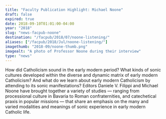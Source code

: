 ```yaml
---
title: "Faculty Publication Highlight: Michael Noone"
draft: false
expired: true
date: 2018-09-10T01:01:00-04:00
year: "2018"
slug: "news-facpub-noone"
destination: "/facpub/2018/07/noone-listening/"
aliases: ["/facpub/2018/Jul/noone-listening/"]
imagethumb: "2018-09/noone-thumb.png"
imagealt: "A photo of Professor Noone during their interview"
type: "news"
---
```


How did Catholicism sound in the early modern period? What kinds of sonic cultures developed within the diverse and dynamic matrix of early modern Catholicism? And what do we learn about early modern Catholicism by attending to its sonic manifestations? Editors Daniele V. Filippi and Michael Noone have brought together a variety of studies — ranging from processional culture in Bavaria to Roman confraternities, and catechetical praxis in popular missions — that share an emphasis on the many and varied modalities and meanings of sonic experience in early modern Catholic life.
